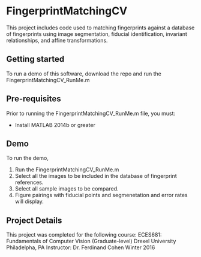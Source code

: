 # FingerprintMatchingCV
This project includes code used to matching fingerprints against a database of fingerprints using image segmentation, fiducial identification, invariant relationships, and affine transformations.

## Getting started

To run a demo of this software, download the repo and run the FingerprintMatchingCV_RunMe.m

## Pre-requisites

Prior to running the FingerprintMatchingCV_RunMe.m file, you must: 
- Install MATLAB 2014b or greater

## Demo

To run the demo,
1. Run the FingerprintMatchingCV_RunMe.m
2. Select all the images to be included in the database of fingerprint references.
3. Select all sample images to be compared.
4. Figure pairings with fiducial points and segmenetation and error rates will display.

## Project Details

This project was completed for the following course:
  ECES681: Fundamentals of Computer Vision (Graduate-level)
  Drexel University
  Philadelpha, PA
  Instructor: Dr. Ferdinand Cohen
  Winter 2016

